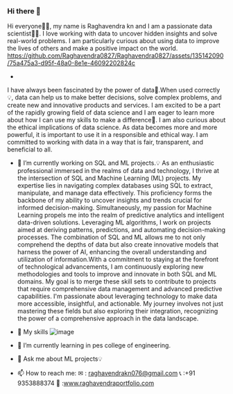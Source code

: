 ### Hi there 👋
Hi everyone🙋‍♂️, my name is Raghavendra kn and I am a passionate data scientist🧑‍💻. I love working with data to uncover hidden insights and solve real-world problems. I am particularly curious about using data to improve the lives of others and make a positive impact on the world.
          https://github.com/Raghavendra0827/Raghavendra0827/assets/135142090/75a475a3-d95f-48a0-8e1e-46092202824c


-
I have always been fascinated by the power of data💪.When used correctly💡, data can help us to make better decisions, solve complex problems, and create new and innovative products and services. I am excited to be a part of the rapidly growing field of data science and I am eager to learn more about how I can use my skills to make a difference🤹.
I am also curious about the ethical implications of data science. As data becomes more and more powerful, it is important to use it in a responsible and ethical way. I am committed to working with data in a way that is fair, transparent, and beneficial to all.

- 🔭 I’m currently working on SQL and ML projects.💡
As an enthusiastic professional immersed in the realms of data and technology, I thrive at the intersection of SQL and Machine Learning (ML) projects. My expertise lies in navigating complex databases using SQL to extract, manipulate, and manage data effectively. This proficiency forms the backbone of my ability to uncover insights and trends crucial for informed decision-making.
Simultaneously, my passion for Machine Learning propels me into the realm of predictive analytics and intelligent data-driven solutions. Leveraging ML algorithms, I work on projects aimed at deriving patterns, predictions, and automating decision-making processes.
The combination of SQL and ML allows me to not only comprehend the depths of data but also create innovative models that harness the power of AI, enhancing the overall understanding and utilization of information.With a commitment to staying at the forefront of technological advancements, I am continuously exploring new methodologies and tools to improve and innovate in both SQL and ML domains. My goal is to merge these skill sets to contribute to projects that require comprehensive data management and advanced predictive capabilities.
I'm passionate about leveraging technology to make data more accessible, insightful, and actionable. My journey involves not just mastering these fields but also exploring their integration, recognizing the power of a comprehensive approach in the data landscape.

- 🤹 My skills
                                         ![image](https://github.com/Raghavendra0827/Raghavendra0827/assets/135142090/d6d6e157-4970-4bb3-937a-aa210252c04f)


- 🌱 I’m currently learning in pes college of engineering.
- 💬 Ask me about ML projects💡
- 📫 How to reach me:
       ✉       : raghavendrakn076@gmail.com
       📞      :+91 9353888374
       🔗      :www.raghavendraportfolio.com
